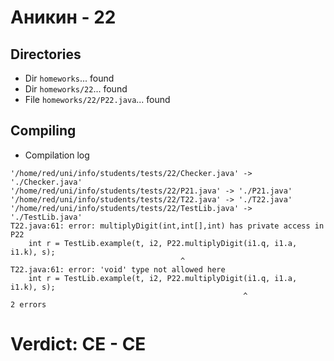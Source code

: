 # Аникин - 22
## Directories
- Dir `homeworks`... found
- Dir `homeworks/22`... found
- File `homeworks/22/P22.java`... found
## Compiling
- Compilation log
```
'/home/red/uni/info/students/tests/22/Checker.java' -> './Checker.java'
'/home/red/uni/info/students/tests/22/P21.java' -> './P21.java'
'/home/red/uni/info/students/tests/22/T22.java' -> './T22.java'
'/home/red/uni/info/students/tests/22/TestLib.java' -> './TestLib.java'
T22.java:61: error: multiplyDigit(int,int[],int) has private access in P22
    int r = TestLib.example(t, i2, P22.multiplyDigit(i1.q, i1.a, i1.k), s);
                                      ^
T22.java:61: error: 'void' type not allowed here
    int r = TestLib.example(t, i2, P22.multiplyDigit(i1.q, i1.a, i1.k), s);
                                                    ^
2 errors

```
# Verdict: **CE** - CE
